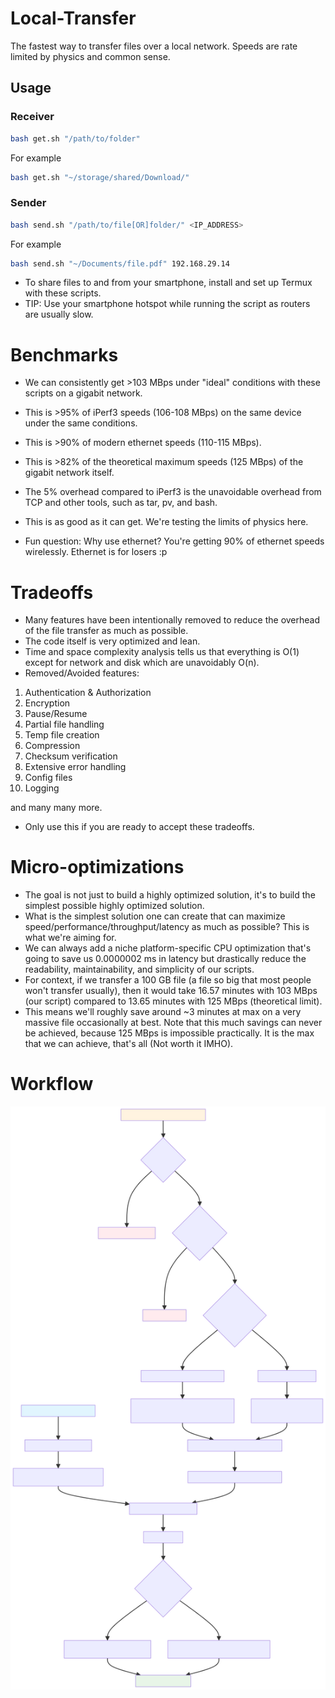 # Local-Transfer
The fastest way to transfer files over a local network. Speeds are rate limited by physics and common sense.

## Usage

### Receiver
```bash
bash get.sh "/path/to/folder"
```

For example
```bash
bash get.sh "~/storage/shared/Download/"
```

### Sender
```bash
bash send.sh "/path/to/file[OR]folder/" <IP_ADDRESS>
```

For example
```bash
bash send.sh "~/Documents/file.pdf" 192.168.29.14
```

- To share files to and from your smartphone, install and set up Termux with these scripts.
- TIP: Use your smartphone hotspot while running the script as routers are usually slow.

# Benchmarks

- We can consistently get >103 MBps under "ideal" conditions with these scripts on a gigabit network.
- This is >95% of iPerf3 speeds (106-108 MBps) on the same device under the same conditions.
- This is >90% of modern ethernet speeds (110-115 MBps).
- This is >82% of the theoretical maximum speeds (125 MBps) of the gigabit network itself.

- The 5% overhead compared to iPerf3 is the unavoidable overhead from TCP and other tools, such as tar, pv, and bash.
- This is as good as it can get. We're testing the limits of physics here.
- Fun question: Why use ethernet? You're getting 90% of ethernet speeds wirelessly. Ethernet is for losers :p

# Tradeoffs

- Many features have been intentionally removed to reduce the overhead of the file transfer as much as possible.
- The code itself is very optimized and lean.
- Time and space complexity analysis tells us that everything is O(1) except for network and disk which are unavoidably O(n).
- Removed/Avoided features:

1. Authentication & Authorization
2. Encryption
3. Pause/Resume
4. Partial file handling
5. Temp file creation
6. Compression
7. Checksum verification
8. Extensive error handling
9. Config files
10. Logging

and many many more.

- Only use this if you are ready to accept these tradeoffs.

# Micro-optimizations

- The goal is not just to build a highly optimized solution, it's to build the simplest possible highly optimized solution.
- What is the simplest solution one can create that can maximize speed/performance/throughput/latency as much as possible? This is what we're aiming for.
- We can always add a niche platform-specific CPU optimization that's going to save us 0.0000002 ms in latency but drastically reduce the readability, maintainability, and simplicity of our scripts.
- For context, if we transfer a 100 GB file (a file so big that most people won't transfer usually), then it would take 
16.57 minutes with 103 MBps (our script) compared to 13.65 minutes with 125 MBps (theoretical limit).
- This means we'll roughly save around ~3 minutes at max on a very massive file occasionally at best. Note that this much savings can never be achieved, because 125 MBps is impossible practically. It is the max that we can achieve, that's all (Not worth it IMHO).

# Workflow
![](Diagram.svg)

